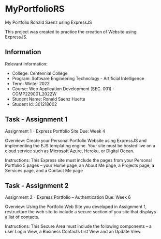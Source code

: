 # MyPortfolioRS
My Portfolio Ronald Saenz using ExpressJS

This project was created to practice the creation of Website using ExpressJS.

## Information

Relevant Information:
- College: Centennial College
- Program: Software Engineering Technology - Artificial Intelligence
- Term: Winter 2022
- Course: Web Application Development (SEC. 001) - COMP229001_2022W
- Student Name: Ronald Saenz Huerta
- Student Id: 301218602

## Task  - Assignment 1

Assignment 1 - Express Portfolio Site
Due: Week 4

Overview: Create your Personal Portfolio Website using ExpressJS and implementing the EJS templating
engine. Your site must be hosted live on a cloud service such as Microsoft Azure, Heroku, or Digital Ocean.

Instructions:
This Express site must include the pages from your Personal Portfolio 5 pages – your Home page,
an About Me page, a Projects page, a Services page, and a Contact Me page

## Task  - Assignment 2
Assignment 2 - Express Portfolio – Authentication 
Due: Week 6

Overview: Using the Portfolio Web Site you developed in Assignment 1, restructure the web site to include a
secure section of you site that displays a list of contacts.

Instructions:
This Secure Area must include the following components – a user Login View, a Business Contacts List
View and an Update View.

